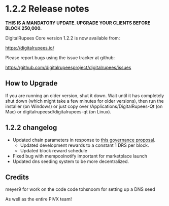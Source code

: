 1.2.2 Release notes
====================

**THIS IS A MANDATORY UPDATE. UPGRADE YOUR CLIENTS BEFORE BLOCK 250,000.**

DigitalRupees Core version 1.2.2 is now available from:

  https://digitalrupees.io/

Please report bugs using the issue tracker at github:

  https://github.com/digitalrupeesproject/digitalrupees/issues


How to Upgrade
--------------

If you are running an older version, shut it down. Wait until it has completely
shut down (which might take a few minutes for older versions), then run the
installer (on Windows) or just copy over /Applications/DigitalRupees-Qt (on Mac) or
digitalrupeesd/digitalrupees-qt (on Linux).


1.2.2 changelog
----------------

- Updated chain parameters in response to [this governance proposal](https://forum.digitalrupees.io/t/block-reward-extension/81).
  - Updated development rewards to a constant 1 DRS per block.
  - Updated block reward schedule
- Fixed bug with mempoolnotify important for marketplace launch
- Updated dns seeding system to be more decentralized.


Credits
--------

meyer9 for work on the code code
tohsnoom for setting up a DNS seed

As well as the entire PIVX team!